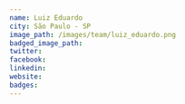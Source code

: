```yaml
---
name: Luiz Eduardo
city: São Paulo - SP
image_path: /images/team/luiz_eduardo.png
badged_image_path: 
twitter:
facebook: 
linkedin:
website:
badges:
---
```

